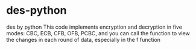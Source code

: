 # des-python
des by python
This code implements encryption and decryption in five modes: CBC, ECB, CFB, OFB, PCBC, and you can call the function to view the changes in each round of data, especially in the f function
